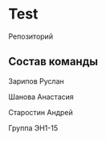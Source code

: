 # Test
Репозиторий

## Состав команды 

Зарипов Руслан

Шанова Анастасия

Старостин Андрей

Группа ЭН1-15
